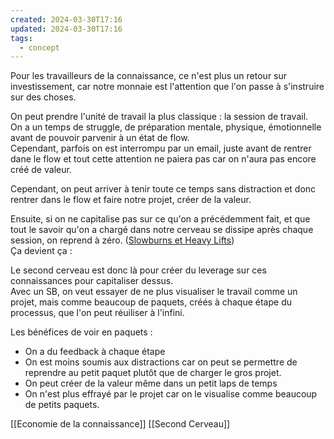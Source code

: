 ```yaml
---
created: 2024-03-30T17:16
updated: 2024-03-30T17:16
tags:
  - concept
---
```

Pour les travailleurs de la connaissance, ce n'est plus un retour sur investissement, car notre monnaie est l'attention que l'on passe à s'instruire sur des choses.

On peut prendre l'unité de travail la plus classique : la session de travail.  
On a un temps de struggle, de préparation mentale, physique, émotionnelle avant de pouvoir parvenir à un état de flow.  
Cependant, parfois on est interrompu par un email, juste avant de rentrer dane le flow et tout cette attention ne paiera pas car on n'aura pas encore créé de valeur.  

Cependant, on peut arriver à tenir toute ce temps sans distraction et donc rentrer dans le flow et faire notre projet, créer de la valeur.

Ensuite, si on ne capitalise pas sur ce qu'on a précédemment fait, et que tout le savoir qu'on a chargé dans notre cerveau se dissipe après chaque session, on reprend à zéro. ([Slowburns et Heavy Lifts](https://notes.eliottmeunier.com/3+GARDEN/Notes/Slowburns+et+Heavy+Lifts))  
Ça devient ça :

Le second cerveau est donc là pour créer du leverage sur ces connaissances pour capitaliser dessus.  
Avec un SB, on veut essayer de ne plus visualiser le travail comme un projet, mais comme beaucoup de paquets, créés à chaque étape du processus, que l'on peut réuiliser à l'infini.

Les bénéfices de voir en paquets :

- On a du feedback à chaque étape
- On est moins soumis aux distractions car on peut se permettre de reprendre au petit paquet plutôt que de charger le gros projet.
- On peut créer de la valeur même dans un petit laps de temps
- On n'est plus effrayé par le projet car on le visualise comme beaucoup de petits paquets.

[[Economie de la connaissance]] 
[[Second Cerveau]]
